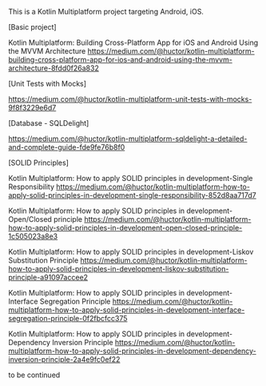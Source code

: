 This is a Kotlin Multiplatform project targeting Android, iOS.

[Basic project]

Kotlin Multiplatform: Building Cross-Platform App for iOS and Android Using the MVVM Architecture
https://medium.com/@huctor/kotlin-multiplatform-building-cross-platform-app-for-ios-and-android-using-the-mvvm-architecture-8fdd0f26a832

[Unit Tests with Mocks]

https://medium.com/@huctor/kotlin-multiplatform-unit-tests-with-mocks-9f8f3229e6d7

[Database - SQLDelight]

https://medium.com/@huctor/kotlin-multiplatform-sqldelight-a-detailed-and-complete-guide-fde9fe76b8f0

[SOLID Principles]

Kotlin Multiplatform: How to apply SOLID principles in development-Single Responsibility
https://medium.com/@huctor/kotlin-multiplatform-how-to-apply-solid-principles-in-development-single-responsibility-852d8aa717d7

Kotlin Multiplatform: How to apply SOLID principles in development-Open/Closed principle
https://medium.com/@huctor/kotlin-multiplatform-how-to-apply-solid-principles-in-development-open-closed-principle-1c505023a8e3

Kotlin Multiplatform: How to apply SOLID principles in development-Liskov Substitution Principle
https://medium.com/@huctor/kotlin-multiplatform-how-to-apply-solid-principles-in-development-liskov-substitution-principle-a91097accee2

Kotlin Multiplatform: How to apply SOLID principles in development-Interface Segregation Principle
https://medium.com/@huctor/kotlin-multiplatform-how-to-apply-solid-principles-in-development-interface-segregation-principle-0f2fbcfcc375

Kotlin Multiplatform: How to apply SOLID principles in development-Dependency Inversion Principle
https://medium.com/@huctor/kotlin-multiplatform-how-to-apply-solid-principles-in-development-dependency-inversion-principle-2a4e9fc0ef22

to be continued

